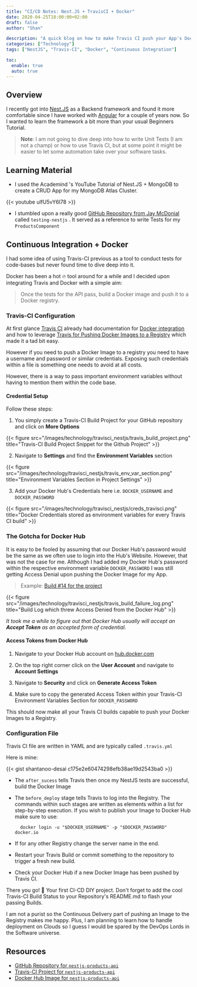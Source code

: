 ```yaml
---
title: "CI/CD Notes: Nest.JS + TravisCI + Docker"
date: 2020-04-25T18:00:00+02:00
draft: false
author: "Shan"

description: "A quick blog on how to make Travis CI push your App's Docker Image to Docker Hub after successful testing."
categories: ["Technology"]
tags: ["NestJS", "Travis-CI", "Docker", "Continuous Integration"]

toc:
  enable: true
  auto: true
---
```

<!--more-->

## Overview

I recently got into [Nest.JS](https://nestjs.com) as a Backend framework and found it more comfortable since I have worked with [Angular](https://angular.io) for a couple of years now. So I wanted to learn the framework a bit more than your usual Beginners Tutorial.


> __Note__: I am not going to dive deep into how to write Unit Tests (I am not a champ) or how to use Travis CI, but at some point it might be easier to let some automation take over your software tasks.

## Learning Material

- I used the Academind 's YouTube Tutorial of Nest.JS + MongoDB to create a CRUD App for my MongoDB Atlas Cluster.

{{< youtube ulfU5vY6I78 >}}

- I stumbled upon a really good [GitHub Repository from Jay McDonial](https://github.com/jmcdo29/testing-nestjs) called `testing-nestjs` . It served as a reference to write Tests for my `ProductsComponent`

## Continuous Integration + Docker

I had some idea of using Travis-CI previous as a tool to conduct tests for code-bases but never found time to dive deep into it.

Docker has been a hot 🔥 tool around for a while and I decided upon integrating Travis and Docker with a simple aim:

> Once the tests for the API pass, build a Docker image and push it to a Docker registry.

### Travis-CI Configuration

At first glance [Travis CI](https://travis-ci.org) already had documentation for [Docker integration](https://medium.com/r/?url=https%3A%2F%2Fdocs.travis-ci.com%2Fuser%2Fdocker) and how to leverage [Travis for Pushing Docker Images to a Registry](https://medium.com/r/?url=https%3A%2F%2Fdocs.travis-ci.com%2Fuser%2Fdocker%2F%23pushing-a-docker-image-to-a-registry) which made it a tad bit easy.

However if you need to push a Docker Image to a registry you need to have a username and password or similar credentials. Exposing such credentials within a file is something one needs to avoid at all costs.

However, there is a way to pass important environment variables without having to mention them within the code base.

#### Credential Setup

Follow these steps:

1. You simply create a Travis-CI Build Project for your GitHub repository and click on __More Options__

{{< figure src="/images/technology/travisci_nestjs/travis_build_project.png" title="Travis-CI Build Project Snippet for the Github Project" >}}

2. Navigate to __Settings__ and find the __Environment Variables__ section

{{< figure src="/images/technology/travisci_nestjs/travis_env_var_section.png" title="Environment Variables Section in Project Settings" >}}

3. Add your Docker Hub's Credentials here i.e. `DOCKER_USERNAME` and `DOCKER_PASSWORD`

{{< figure src="/images/technology/travisci_nestjs/creds_travisci.png" title="Docker Credentials stored as environment variables for every Travis CI build" >}}

### The Gotcha for Docker Hub

It is easy to be fooled by assuming that our Docker Hub's password would be the same as we often use to login into the Hub's Website. However, that was not the case for me. Although I had added my Docker Hub's password within the respective environment variable `DOCKER_PASSWORD` I was still getting Access Denial upon pushing the Docker Image for my App. 

> Example: [Build #14 for the project](https://medium.com/r/?url=https%3A%2F%2Ftravis-ci.org%2Fgithub%2Fshantanoo-desai%2Fnestjs-products-api%2Fjobs%2F679150053%23L319)

{{< figure src="/images/technology/travisci_nestjs/travis_build_failure_log.png" title="Build Log which threw Access Denied from the Docker Hub" >}}

_It took me a while to figure out that Docker Hub usually will accept an __Accept Token__ as an accepted form of credential._

#### Access Tokens from Docker Hub

1. Navigate to your Docker Hub account on [hub.docker.com](https://hub.docker.com)

2. On the top right corner click on the __User Account__ and navigate to __Account Settings__

3. Navigate to __Security__ and click on __Generate Access Token__

4. Make sure to copy the generated Access Token within your Travis-CI Environment Variables Section for `DOCKER_PASSWORD`

This should now make all your Travis CI builds capable to push your Docker Images to a Registry.

### Configuration File

Travis CI file are written in YAML and are typically called `.travis.yml`

Here is mine:

{{< gist shantanoo-desai c175e2e60474298efb38ae19d2543ba0 >}}

- The `after_sucess` tells Travis then once my NestJS tests are successful, build the Docker Image

- The `before_deploy` stage tells Travis to log into the Registry. The commands within such stages are written as elements within a list for step-by-step execution. If you wish to publish your Image to Docker Hub make sure to use:

        docker login -u "$DOCKER_USERNAME" -p "$DOCKER_PASSWORD" docker.io

- If for any other Registry change the server name in the end.

- Restart your Travis Build or commit something to the repository to trigger a fresh new build.
- Check your Docker Hub if a new Docker Image has been pushed by Travis CI.

There you go! 🎊 Your first CI-CD DIY project.
Don't forget to add the cool Travis-CI Build Status to your Repository's README.md to flash your passing Builds.

I am not a purist so the Continuous Delivery part of pushing an Image to the Registry makes me happy. Plus, I am planning to learn how to handle deployment on Clouds so I guess I would be spared by the DevOps Lords in the Software universe.

## Resources

- [GitHub Repository for `nestjs-products-api`](https://github.com/shantanoo-desai/nestjs-products-api)
- [Travis-CI Project for `nestjs-products-api`](https://travis-ci.org/github/shantanoo-desai/nestjs-products-api)
- [Docker Hub Image for `nestjs-products-api`](https://hub.docker.com/repository/docker/shantanoodesai/nestjs-products-api)